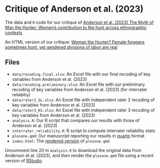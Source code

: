 
# Critique of Anderson et al. (2023)

<!-- badges: start -->
<!-- badges: end -->

The data and `R` code for our critique of [Anderson et al. (2023) The Myth of Man the Hunter: Women’s contribution to the hunt across ethnographic contexts](https://journals.plos.org/plosone/article?id=10.1371/journal.pone.0287101)

An HTML version of our critique: [Woman the Hunter? Female foragers sometimes hunt, yet gendered divisions of labor are real](https://grasshoppermouse.github.io/anderson_critique/)

## Files

* `data/recoding.final.xlsx`: An Excel file with our final recoding of key variables from Anderson et al. (2023)
* `data/recoding.preliminary.xlsx`: An Excel file with our preliminary recoding of key variables from Anderson et al. (2023) (for interrater reliabiliy)
* `data/rater2_SL.xlsx`: An Excel file with independent rater 2 recoding of key variables from Anderson et al. (2023)
* `data/rater3_KS.xlsx`: An Excel file with independent rater 3 recoding of key variables from Anderson et al. (2023)
* `analysis.R`: Our R script that compares our results with those of Anderson et al. (2023)
* `interrater_reliability.R`: R script to compute interrater reliability stats
* `plosone.qmd`: Our manuscript reporting our results in [quarto](https://quarto.org) format
* `index.html`: The [rendered version](https://grasshoppermouse.github.io/anderson_critique/) of `plosone.qmd`

Uncomment line 20 in `analysis.R` to download the original data from Anderson et al. (2023), and then render the `plosone.qmd` file using a recent version of [RStudio](https://posit.co/download/rstudio-desktop/).



